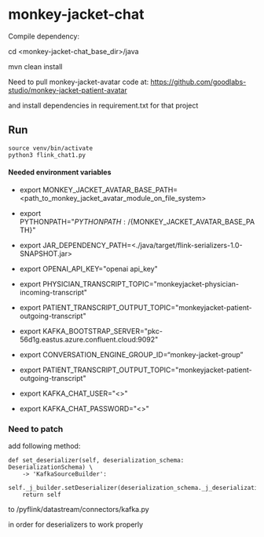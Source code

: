 # monkey-jacket-chat

Compile dependency:

cd <monkey-jacket-chat_base_dir>/java


mvn clean install


Need to pull monkey-jacket-avatar code at:
https://github.com/goodlabs-studio/monkey-jacket-patient-avatar

and install dependencies in requirement.txt for that project

## Run

    source venv/bin/activate
    python3 flink_chat1.py


#### Needed environment variables


- export MONKEY_JACKET_AVATAR_BASE_PATH=<path_to_monkey_jacket_avatar_module_on_file_system>
- export PYTHONPATH="${PYTHONPATH}:/${MONKEY_JACKET_AVATAR_BASE_PATH}"

- export JAR_DEPENDENCY_PATH=<./java/target/flink-serializers-1.0-SNAPSHOT.jar> 
- export OPENAI_API_KEY="openai api_key"

- export PHYSICIAN_TRANSCRIPT_TOPIC="monkeyjacket-physician-incoming-transcript"
- export PATIENT_TRANSCRIPT_OUTPUT_TOPIC="monkeyjacket-patient-outgoing-transcript"
- export KAFKA_BOOTSTRAP_SERVER="pkc-56d1g.eastus.azure.confluent.cloud:9092"
- export CONVERSATION_ENGINE_GROUP_ID=“monkey-jacket-group”
- export PATIENT_TRANSCRIPT_OUTPUT_TOPIC="monkeyjacket-patient-outgoing-transcript"
- export KAFKA_CHAT_USER="<>"
- export KAFKA_CHAT_PASSWORD="<>"


### Need to patch ####

add following method:

    def set_deserializer(self, deserialization_schema: DeserializationSchema) \
        -> 'KafkaSourceBuilder':
        self._j_builder.setDeserializer(deserialization_schema._j_deserialization_schema)
        return self


to /pyflink/datastream/connectors/kafka.py

in order for deserializers to work properly

## 
